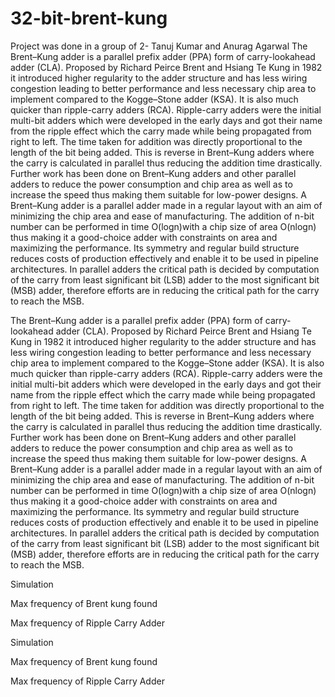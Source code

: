 # 32-bit-brent-kung
Project was done in a group of 2- Tanuj Kumar and Anurag Agarwal
The Brent–Kung adder is a parallel prefix adder (PPA) form of carry-lookahead adder (CLA). Proposed by Richard Peirce Brent and Hsiang Te Kung in 1982 it introduced higher regularity to the adder structure and has less wiring congestion leading to better performance and less necessary chip area to implement compared to the Kogge–Stone adder (KSA). It is also much quicker than ripple-carry adders (RCA).
Ripple-carry adders were the initial multi-bit adders which were developed in the early days and got their name from the ripple effect which the carry made while being propagated from right to left. The time taken for addition was directly proportional to the length of the bit being added. This is reverse in Brent–Kung adders where the carry is calculated in parallel thus reducing the addition time drastically. Further work has been done on Brent–Kung adders and other parallel adders to reduce the power consumption and chip area as well as to increase the speed thus making them suitable for low-power designs.
A Brent–Kung adder is a parallel adder made in a regular layout with an aim of minimizing the chip area and ease of manufacturing. The addition of n-bit number can be performed in time O(logn)with a chip size of area O(nlogn) thus making it a good-choice adder with constraints on area and maximizing the performance. Its symmetry and regular build structure reduces costs of production effectively and enable it to be used in pipeline architectures. In parallel adders the critical path is decided by computation of the carry from least significant bit (LSB) adder to the most significant bit (MSB) adder, therefore efforts are in reducing the critical path for the carry to reach the MSB.




The Brent–Kung adder is a parallel prefix adder (PPA) form of carry-lookahead adder (CLA). Proposed by Richard Peirce Brent and Hsiang Te Kung in 1982 it introduced higher regularity to the adder structure and has less wiring congestion leading to better performance and less necessary chip area to implement compared to the Kogge–Stone adder (KSA). It is also much quicker than ripple-carry adders (RCA).
Ripple-carry adders were the initial multi-bit adders which were developed in the early days and got their name from the ripple effect which the carry made while being propagated from right to left. The time taken for addition was directly proportional to the length of the bit being added. This is reverse in Brent–Kung adders where the carry is calculated in parallel thus reducing the addition time drastically. Further work has been done on Brent–Kung adders and other parallel adders to reduce the power consumption and chip area as well as to increase the speed thus making them suitable for low-power designs.
A Brent–Kung adder is a parallel adder made in a regular layout with an aim of minimizing the chip area and ease of manufacturing. The addition of n-bit number can be performed in time O(logn)with a chip size of area O(nlogn) thus making it a good-choice adder with constraints on area and maximizing the performance. Its symmetry and regular build structure reduces costs of production effectively and enable it to be used in pipeline architectures. In parallel adders the critical path is decided by computation of the carry from least significant bit (LSB) adder to the most significant bit (MSB) adder, therefore efforts are in reducing the critical path for the carry to reach the MSB.


Simulation
 


Max frequency of Brent kung found

 


Max frequency of Ripple Carry Adder

 







Simulation
 


Max frequency of Brent kung found

 


Max frequency of Ripple Carry Adder

 

